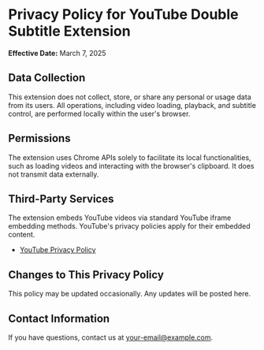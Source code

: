 # Privacy Policy for YouTube Double Subtitle Extension

**Effective Date:** March 7, 2025

## Data Collection

This extension does not collect, store, or share any personal or usage data from its users. All operations, including video loading, playback, and subtitle control, are performed locally within the user's browser.

## Permissions

The extension uses Chrome APIs solely to facilitate its local functionalities, such as loading videos and interacting with the browser's clipboard. It does not transmit data externally.

## Third-Party Services

The extension embeds YouTube videos via standard YouTube iframe embedding methods. YouTube's privacy policies apply for their embedded content.

- [YouTube Privacy Policy](https://policies.google.com/privacy)

## Changes to This Privacy Policy

This policy may be updated occasionally. Any updates will be posted here.

## Contact Information

If you have questions, contact us at your-email@example.com.
